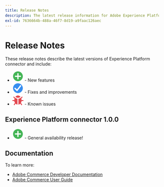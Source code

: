 ```yaml
---
title: Release Notes
description: The latest release information for Adobe Experience Platform connector from Adobe Commerce.
exl-id: 7636664b-488a-46f7-8d19-a9faac126aec
---
```

# Release Notes

These release notes describe the latest versions of Experience Platform connector and include:

* ![New](../assets/new.svg) - New features
* ![Fix](../assets/fix.svg) - Fixes and improvements
* ![Bug](../assets/bug.svg) - Known issues

## Experience Platform connector 1.0.0

* ![New](../assets/new.svg) - General availability release!

## Documentation

To learn more:

* [Adobe Commerce Developer Documentation](https://devdocs.magento.com/)
* [Adobe Commerce User Guide](https://docs.magento.com/user-guide/)
